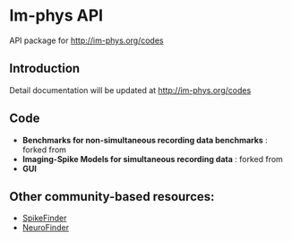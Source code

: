 # Im-phys API
API package for http://im-phys.org/codes

## Introduction

Detail documentation will be updated at http://im-phys.org/codes

## Code 
* __Benchmarks for non-simultaneous recording data benchmarks__ : forked from 
* __Imaging-Spike Models for simultaneous recording data__ : forked from 
* __GUI__


## Other community-based resources:
* [SpikeFinder](http://spikefinder.codeneuro.org/)
* [NeuroFinder](http://neurofinder.codeneuro.org/)
